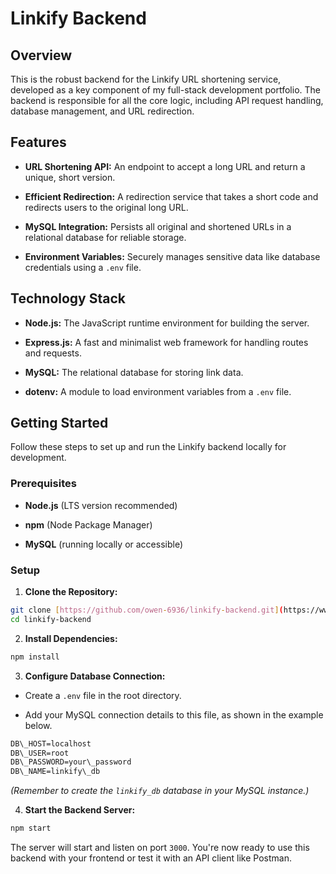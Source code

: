 # Linkify Backend

## Overview

This is the robust backend for the Linkify URL shortening service, developed as a key component of my full-stack development portfolio. The backend is responsible for all the core logic, including API request handling, database management, and URL redirection.

## Features

* **URL Shortening API:** An endpoint to accept a long URL and return a unique, short version.

* **Efficient Redirection:** A redirection service that takes a short code and redirects users to the original long URL.

* **MySQL Integration:** Persists all original and shortened URLs in a relational database for reliable storage.

* **Environment Variables:** Securely manages sensitive data like database credentials using a `.env` file.

## Technology Stack

* **Node.js:** The JavaScript runtime environment for building the server.

* **Express.js:** A fast and minimalist web framework for handling routes and requests.

* **MySQL:** The relational database for storing link data.

* **dotenv:** A module to load environment variables from a `.env` file.

## Getting Started

Follow these steps to set up and run the Linkify backend locally for development.

### Prerequisites

* **Node.js** (LTS version recommended)

* **npm** (Node Package Manager)

* **MySQL** (running locally or accessible)

### Setup

1. **Clone the Repository:**

```bash
git clone [https://github.com/owen-6936/linkify-backend.git](https://www.google.com/search?q=https://github.com/owen-6936/linkify-backend.git)
cd linkify-backend
```

2. **Install Dependencies:**

```bash
npm install
```

3. **Configure Database Connection:**

* Create a `.env` file in the root directory.

* Add your MySQL connection details to this file, as shown in the example below.

```bash
DB\_HOST=localhost
DB\_USER=root
DB\_PASSWORD=your\_password
DB\_NAME=linkify\_db
```

*(Remember to create the `linkify_db` database in your MySQL instance.)*

4. **Start the Backend Server:**

```bash
npm start
```

The server will start and listen on port `3000`. You're now ready to use this backend with your frontend or test it with an API client like Postman.
